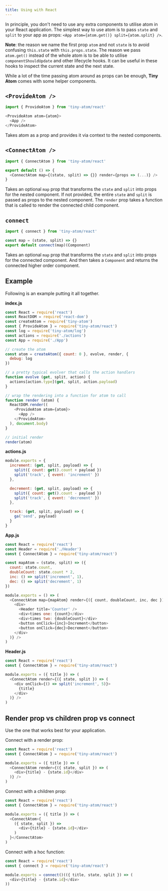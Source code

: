 ```yaml
---
title: Using with React
---
```


In principle, you don't need to use any extra components to utilise atom in your React application. The simplest way to use atom is to pass `state` and `split` to your app as props: `<App atom={atom.get()} split={atom.split} />`.

**Note**: the reason we name the first prop `atom` and not `state` is to avoid confusing `this.state` with `this.props.state`. The reason we pass `atom.get()` instead of the whole atom is to be able to utilise `componentShouldUpdate` and other lifecycle hooks. It can be useful in these hooks to inspect the current state and the next state.

While a lot of the time passing atom around as props can be enough, **Tiny Atom** comes with some helper components.

## `<ProvideAtom />`

```js
import { ProvideAtom } from 'tiny-atom/react'

<ProvideAtom atom={atom}>
  <App />
</ProvideAtom>
```

Takes atom as a prop and provides it via context to the nested components.

## `<ConnectAtom />`

```js
import { ConnectAtom } from 'tiny-atom/react'

export default () => {
  <ConnectAtom map={(state, split) => {}} render={props => (...)} />
}
```

Takes an optional `map` prop that transforms the `state` and `split` into props for the nested component. If not provided, the entire `state` and `split` is passed as props to the nested component. The `render` prop takes a function that is called to render the connected child component.

## `connect`

```js
import { connect } from 'tiny-atom/react'

const map = (state, split) => {}
export default connect(map)(Component)
```

Takes an optional `map` prop that transforms the `state` and `split` into props for the connected component. And then takes a `Component` and returns the connected higher order component.

## Example

Following is an example putting it all together.

**index.js**

```js
const React = require('react')
const ReactDOM = require('react-dom')
const createAtom = require('tiny-atom')
const { ProvideAtom } = require('tiny-atom/react')
const log = require('tiny-atom/log')
const actions = require('./actions')
const App = require('./App')

// create the atom
const atom = createAtom({ count: 0 }, evolve, render, {
  debug: log
})

// a pretty typical evolver that calls the action handlers
function evolve (get, split, action) {
  actions[action.type](get, split, action.payload)
}

// wrap the rendering into a function for atom to call
function render (atom) {
  ReactDOM.render((
    <ProvideAtom atom={atom}>
      <App />
    </ProvideAtom>
  ), document.body)
}

// initial render
render(atom)
```

**actions.js**

```js
module.exports = {
  increment: (get, split, payload) => {
    split({ count: get().count + payload })
    split('track', { event: 'increment' })
  },

  decrement: (get, split, payload) => {
    split({ count: get().count - payload })
    split('track', { event: 'decrement' })
  },

  track: (get, split, payload) => {
    ga('send', payload)
  }
}
```

**App.js**

```js
const React = require('react')
const Header = require('./Header')
const { ConnectAtom } = require('tiny-atom/react')

const mapAtom = (state, split) => ({
  count: state.count,
  doubleCount: state.count * 2,
  inc: () => split('increment', 1),
  dec: () => split('decrement', 1)
})

module.exports = () => (
  <ConnectAtom map={mapAtom} render={({ count, doubleCount, inc, dec }) => (
    <div>
      <Header title='Counter' />
      <div>times one: {count}</div>
      <div>times two: {doubleCount}</div>
      <button onClick={inc}>Increment</button>
      <button onClick={dec}>Decrement</button>
    </div>
  )} />
)
```

**Header.js**

```js
const React = require('react')
const { ConnectAtom } = require('tiny-atom/react')

module.exports = ({ title }) => (
  <ConnectAtom render={({ state, split }) => (
    <div onClick={() => split('increment', 5)}>
      {title}
    </div>
  )} />
)
```

## Render prop vs children prop vs connect

Use the one that works best for your application.

Connect with a render prop:

```js
const React = require('react')
const { ConnectAtom } = require('tiny-atom/react')

module.exports = ({ title }) => (
  <ConnectAtom render={({ state, split }) => (
    <div>{title} - {state.id}</div>
  )} />
)
```

Connect with a children prop:

```js
const React = require('react')
const { ConnectAtom } = require('tiny-atom/react')

module.exports = ({ title }) => (
  <ConnectAtom>{
    ({ state, split }) => 
      <div>{title} - {state.id}</div>
    )
  }</ConnectAtom>
)
```

Connect with a hoc function:

```js
const React = require('react')
const { connect } = require('tiny-atom/react')

module.exports = connect()(({ title, state, split }) => (
  <div>{title} - {state.id}</div>
))
```
